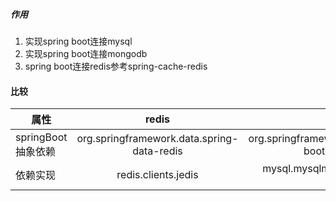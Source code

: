 ##### 作用
1. 实现spring boot连接mysql
2. 实现spring boot连接mongodb
3. spring boot连接redis参考spring-cache-redis

#### 比较
| 属性   |  redis          |  mysql | mongodb |
|----------|:-------------:|------:| ------:|
| springBoot抽象依赖 |  org.springframework.data.spring-data-redis | org.springframework.boot.spring-boot-starter-data-jpa | mongoDb |
| 依赖实现 |   redis.clients.jedis  |   mysql.mysqlmysql-connector-java | mongoDb |
